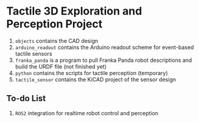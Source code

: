 # Tactile 3D Exploration and Perception Project

1. `objects` contains the CAD design
2. `arduino_readout` contains the Arduino readout scheme for event-based tactile sensors
3. `franka_panda` is a program to pull Franka Panda robot descriptions and build the URDF file (not finished yet)
4. `python` contains the scripts for tactile perception (temporary)
5. `tactile_sensor` contains the KiCAD project of the sensor design

## To-do List
1. `ROS2` integration for realtime robot control and perception
